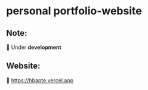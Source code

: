 # personal portfolio-website



Note:
---
📌 Under **development**

Website:
---
🔗 https://hbapte.vercel.app
